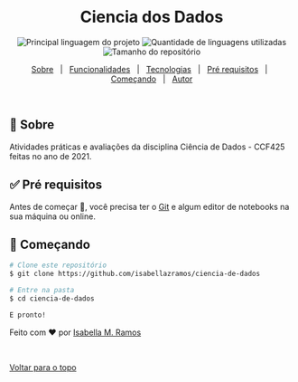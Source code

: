 <div align="center" id="top"> 

  &#xa0;

  <!-- <a href="https://cienciadedados.netlify.com">Demo</a> -->
</div>

<h1 align="center">Ciencia dos Dados</h1>

<p align="center">
  <img alt="Principal linguagem do projeto" src="https://img.shields.io/github/languages/top/isabellazramos/ciencia-de-dados?color=56BEB8">

  <img alt="Quantidade de linguagens utilizadas" src="https://img.shields.io/github/languages/count/isabellazramos/ciencia-de-dados?color=56BEB8">

  <img alt="Tamanho do repositório" src="https://img.shields.io/github/repo-size/isabellazramos/ciencia-de-dados?color=56BEB8">

  <!-- <img alt="Github issues" src="https://img.shields.io/github/issues/isabellazramos/ciencia-de-dados?color=56BEB8" /> -->

  <!-- <img alt="Github forks" src="https://img.shields.io/github/forks/isabellazramos/ciencia-de-dados?color=56BEB8" /> -->

  <!-- <img alt="Github stars" src="https://img.shields.io/github/stars/isabellazramos/ciencia-de-dados?color=56BEB8" /> -->
</p>

<!-- Status -->

<!-- <h4 align="center"> 
	🚧  Ciencia De Dados 🚀 Em construção...  🚧
</h4> 

<hr> -->

<p align="center">
  <a href="#dart-sobre">Sobre</a> &#xa0; | &#xa0; 
  <a href="#sparkles-funcionalidades">Funcionalidades</a> &#xa0; | &#xa0;
  <a href="#rocket-tecnologias">Tecnologias</a> &#xa0; | &#xa0;
  <a href="#white_check_mark-pré-requesitos">Pré requisitos</a> &#xa0; | &#xa0;
  <a href="#checkered_flag-começando">Começando</a> &#xa0; | &#xa0;
  <a href="https://github.com/isabellazramos" target="_blank">Autor</a>
</p>

<br>

## :dart: Sobre ##

Atividades práticas e avaliações da disciplina Ciência de Dados - CCF425 feitas no ano de 2021. 

## :white_check_mark: Pré requisitos ##

Antes de começar :checkered_flag:, você precisa ter o [Git](https://git-scm.com) e algum editor de notebooks na sua máquina ou online.

## :checkered_flag: Começando ##

```bash
# Clone este repositório
$ git clone https://github.com/isabellazramos/ciencia-de-dados

# Entre na pasta
$ cd ciencia-de-dados

E pronto!
```

Feito com :heart: por <a href="https://github.com/isabellazramos" target="_blank">Isabella M. Ramos</a>

&#xa0;

<a href="#top">Voltar para o topo</a>
